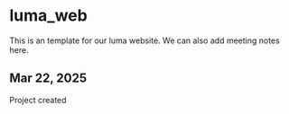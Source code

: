 # luma_web
This is an template for our luma website. We can also add meeting notes here.
## Mar 22, 2025
Project created